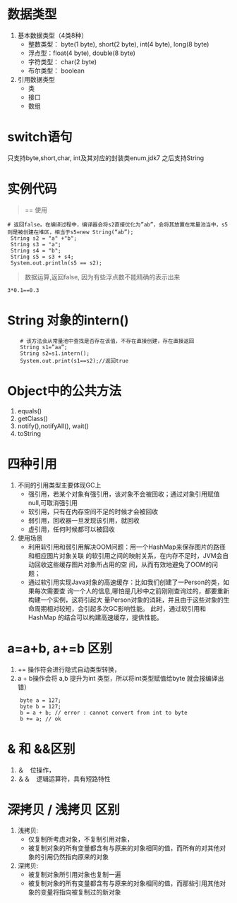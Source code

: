 # 数据类型
1. 基本数据类型（4类8种）
	- 整数类型： byte(1 byte), short(2 byte), int(4 byte), long(8 byte)
	- 浮点型：float(4 byte), double(8 byte)
	- 字符类型： char(2 byte)
	- 布尔类型： boolean
2. 引用数据类型
	- 类
	- 接口
	- 数组

# switch语句
只支持byte,short,char, int及其对应的封装类enum,jdk7 之后支持String

# 实例代码

>== 使用

```
# 返回false。在编译过程中，编译器会将s2直接优化为”ab”，会将其放置在常量池当中，s5则是被创建在堆区，相当于s5=new String(“ab”);
 String s2 = "a" +"b";
 String s3 = "a";
 String s4 = "b";
 String s5 = s3 + s4;
 System.out.println(s5 == s2);
```

>数据运算,返回false, 因为有些浮点数不能精确的表示出来

```
3*0.1==0.3
```

# String 对象的intern()
```
	# 该方法会从常量池中查找是否存在该值，不存在直接创建，存在直接返回
	String s1=”aa”; 
	String s2=s1.intern(); 
	System.out.print(s1==s2);//返回true
```

# Object中的公共方法
1. equals()
2. getClass()
3. notify(),notifyAll(), wait()
4. toString

# 四种引用
1. 不同的引用类型主要体现GC上
	- 强引用，若某个对象有强引用，该对象不会被回收；通过对象引用赋值 null,可取消强引用
	- 软引用，只有在内存空间不足的时候才会被回收
	- 弱引用，回收器一旦发现该引用，就回收
	- 虚引用，任何时候都可以被回收
2. 使用场景
	- 利用软引用和弱引用解决OOM问题：用一个HashMap来保存图片的路径和相应图片对象关联	的软引用之间的映射关系，在内存不足时，JVM会自动回收这些缓存图片对象所占用的空	间，从而有效地避免了OOM的问题；
	- 通过软引用实现Java对象的高速缓存：比如我们创建了一Person的类，如果每次需要查	询一个人的信息,哪怕是几秒中之前刚刚查询过的，都要重新构建一个实例，这将引起大	量Person对象的消耗，并且由于这些对象的生命周期相对较短，会引起多次GC影响性能。	 此时，通过软引用和 HashMap 的结合可以构建高速缓存，提供性能。

# a=a+b, a+=b 区别
1. += 操作符会进行隐式自动类型转换，
2.  a + b操作会将 a,b 提升为int 类型，所以将int类型赋值给byte 就会报编译出错）
```
	byte a = 127; 
	byte b = 127; 
	b = a + b; // error : cannot convert from int to byte 
	b += a; // ok 
```

# & 和 &&区别
1. ＆　位操作，
2. ＆＆　逻辑运算符，具有短路特性

# 深拷贝 / 浅拷贝 区别
1. 浅拷贝:
	- 仅复制所考虑对象，不复制引用对象，
	- 被复制对象的所有变量都含有与原来的对象相同的值，而所有的对其他对象的引用仍然指向原来的对象
2. 深拷贝:
	- 被复制对象所引用对象也复制一遍
	- 被复制对象的所有变量都含有与原来的对象相同的值，而那些引用其他对象的变量将指向被复制过的新对象		







